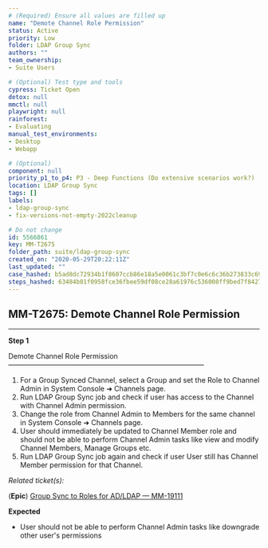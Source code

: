 ```yaml
---
# (Required) Ensure all values are filled up
name: "Demote Channel Role Permission"
status: Active
priority: Low
folder: LDAP Group Sync
authors: ""
team_ownership: 
- Suite Users

# (Optional) Test type and tools
cypress: Ticket Open
detox: null
mmctl: null
playwright: null
rainforest: 
- Evaluating
manual_test_environments: 
- Desktop
- Webapp

# (Optional)
component: null
priority_p1_to_p4: P3 - Deep Functions (Do extensive scenarios work?)
location: LDAP Group Sync
tags: []
labels: 
- ldap-group-sync
- fix-versions-not-empty-2022cleanup

# Do not change
id: 5566861
key: MM-T2675
folder_path: suite/ldap-group-sync
created_on: "2020-05-29T20:22:11Z"
last_updated: ""
case_hashed: b5ad8dc72934b1f8607ccb86e18a5e0061c3bf7c0e6c6c36b273833c694e60a1fab58de5f4fda23ab02c61e197dc60ff
steps_hashed: 63484b01f0958fce36fbee59df08ce28a61976c536008ff9bed7f8427dbbaa2a1ec4b7b3cf3b4211027de6dfcf31cc85
---
```


## MM-T2675: Demote Channel Role Permission

---

**Step 1**

Demote Channel Role Permission\
————————————————————————————

1. For a Group Synced Channel, select a Group and set the Role to Channel Admin in System Console ➜ Channels page.
2. Run LDAP Group Sync job and check if user has access to the Channel with Channel Admin permission.
3. Change the role from Channel Admin to Members for the same channel in System Console ➜ Channels page.
4. User should immediately be updated to Channel Member role and should not be able to perform Channel Admin tasks like view and modify Channel Members, Manage Groups etc.
5. Run LDAP Group Sync job again and check if user User still has Channel Member permission for that Channel.

_Related ticket(s):_

(**Epic**) [Group Sync to Roles for AD/LDAP — MM-19111](https://mattermost.atlassian.net/browse/MM-19111)

**Expected**

- User should not be able to perform Channel Admin tasks like downgrade other user's permissions
